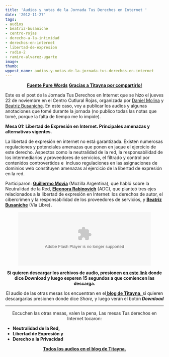 ```yaml
---
title: 'Audios y notas de la Jornada Tus Derechos en Internet '
date: '2012-11-27'
tags:
- audios
- beatriz-busaniche
- centro-rojas
- derecho-a-la-intimidad
- derechos-en-internet
- libertad-de-expresion
- radio-2
- ramiro-alvarez-ugarte
image: 
thumb: 
wppost_name: audios-y-notas-de-la-jornada-tus-derechos-en-internet
---
```


<p style="text-align: center;"><strong><a href="http://pure-words.blogspot.com.ar/2012/11/audios-y-notas-de-la-jornada-tus.html" target="_blank">Fuente Pure Words</a></strong>
<strong> <a href="https://twitter.com/titayna" target="_blank">Gracias a Titayna por compartirlo!</a></strong></p>

<div>Este es el post de la Jornada Tus Derechos en Internet que se hizo el jueves 22 de noviembre en el Centro Cutlural Rojas, organizada por <a href="http://twitter.com/rayovirtual">Daniel Molina</a> y <a href="http://twitter.com/beabusaniche">Beatriz Busaniche</a>. En este caso, voy a publicar los audios y algunas anotaciones que tomé durante la jornada (no publico todas las notas que tomé, porque la falta de tiempo me lo impide).</div>
<div></div>
<div>

<strong>Mesa 01: Libertad de Expresión en Internet. Principales amenazas y alternativas vigentes. </strong>

La libertad de expresión en internet no está garantizada. Existen numerosas regulaciones y potenciales amenazas que ponen en jaque el ejercicio de este derecho. Aspectos como la neutralidad de la red, la responsabilidad de los intermediarios y proveedores de servicios, el filtrado y control por contenidos controvertidos e  incluso regulaciones en las asignaciones de dominios web constituyen amenazas al ejercicio de la libertad de expresión en la red.

Participaron: <strong><a href="http://twitter.com/deimidis">Guillermo Movia</a></strong> (Mozilla Argentina), que habló sobre la Neutralidad de la Red, <strong><a href="http://twitter.com/eleorabinovich">Eleonora Rabinovich</a></strong> (ADC), que planteó tres ejes relacionados a la libertad de expresión en Internet: los derechos de autor, el cibercrimen y la responsabilidad de los proveedores de servicios, y <strong><a href="http://twitter.com/beabusaniche">Beatriz Busaniche</a></strong> (Vía Libre)<strong>.</strong>

</div>
<p style="text-align: center;"><object width="422" height="170" classid="clsid:d27cdb6e-ae6d-11cf-96b8-444553540000" codebase="http://download.macromedia.com/pub/shockwave/cabs/flash/swflash.cab#version=6,0,40,0"><param name="allowFullScreen" value="true" /><param name="allowscriptaccess" value="always" /><param name="wmode" value="transparent" /><param name="src" value="http://www.divshare.com/flash/audio_embed?data=YTo2OntzOjU6ImFwaUlkIjtpOjQ7czo2OiJmaWxlSWQiO2k6MjA5NTc1MzQ7czo0OiJjb2RlIjtzOjEyOiIyMDk1NzUzNC05NzYiO3M6NjoidXNlcklkIjtpOjA7czoxMjoiZXh0ZXJuYWxDYWxsIjtpOjE7czo0OiJ0aW1lIjtpOjEzNTQwMTMzNjA7fQ==&amp;autoplay=" /><param name="allowfullscreen" value="true" /><embed width="422" height="170" type="application/x-shockwave-flash" src="http://www.divshare.com/flash/audio_embed?data=YTo2OntzOjU6ImFwaUlkIjtpOjQ7czo2OiJmaWxlSWQiO2k6MjA5NTc1MzQ7czo0OiJjb2RlIjtzOjEyOiIyMDk1NzUzNC05NzYiO3M6NjoidXNlcklkIjtpOjA7czoxMjoiZXh0ZXJuYWxDYWxsIjtpOjE7czo0OiJ0aW1lIjtpOjEzNTQwMTMzNjA7fQ==&amp;autoplay=" allowFullScreen="true" allowscriptaccess="always" wmode="transparent" allowfullscreen="true" /></object></p>
<p style="text-align: center;"><strong>Si quieren descargar los archivos de audio, presionen <a href="http://www.divshare.com/download/20957534-976" target="_blank">en este link</a> donde dice Download y luego esperen 15 segundos a que comiencen las descarga.</strong></p>
<p style="text-align: center;">El audio de las otras mesas los encuentran en el<a href="http://pure-words.blogspot.com.ar/2012/11/audios-y-notas-de-la-jornada-tus.html" target="_blank"><strong> blog de Titayna</strong>, </a>si quieren descargarlas presionen donde dice <em>Share,</em> y luego verán el botón<em><strong> Download</strong></em></p>


<hr />
<p style="text-align: center;">Escuchen las otras mesas, valen la pena, Las mesas Tus derechos en Internet tocaron:</p>

<ul>
	<li><strong>Neutralidad de la Red, </strong></li>
	<li><strong>Libertad de Expresión y </strong></li>
	<li><strong>Derecho a la Privacidad</strong></li>
</ul>
<p style="text-align: center;"><strong><a href="http://pure-words.blogspot.com.ar/2012/11/audios-y-notas-de-la-jornada-tus.html" target="_blank">Todos los audios en el blog de Titayna.</a></strong></p>
